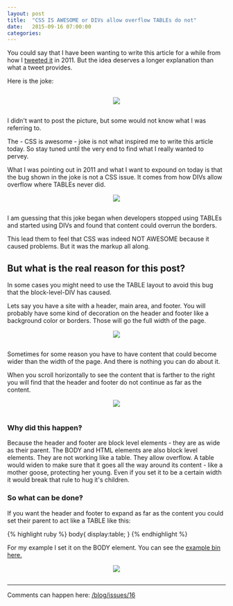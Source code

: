 ```yaml
---
layout: post
title:  "CSS IS AWESOME or DIVs allow overflow TABLEs do not"
date:   2015-09-16 07:00:00
categories:
---
```


You could say that I have been wanting to write this article for a while from how I [tweeted it](https://twitter.com/getsetbro/status/120936678981509120) in 2011. But the idea deserves a longer explanation than what a tweet provides.

Here is the joke:

<a href="//getsetbro.github.io/images/divsallowoverflow/cssisawesome.png" style="display:block;text-align:center;padding:15px;">
  <img src="//getsetbro.github.io/images/divsallowoverflow/cssisawesome.png"/>
</a>

I didn't want to post the picture, but some would not know what I was referring to.

The - CSS is awesome - joke is not what inspired me to write this article today. So stay tuned until the very end to find what I really wanted to pervey.

What I was pointing out in 2011 and what I want to expound on today is that the bug shown in the joke is not a CSS issue. It comes from how DIVs allow overflow where TABLEs never did.
<a href="//getsetbro.github.io/images/divsallowoverflow/cssisawesomerin3d.png" style="display:block;text-align:center;padding:15px;">
<img src="//getsetbro.github.io/images/divsallowoverflow/cssisawesomerin3d.png"/>
</a>

I am guessing that this joke began when developers stopped using TABLEs and started using DIVs and found that content could overrun the borders.

This lead them to feel that CSS was indeed NOT AWESOME because it caused problems. But it was the markup all along.

## But what is the real reason for this post?

In some cases you might need to use the TABLE layout to avoid this bug that the block-level-DIV has caused.

Lets say you have a site with a header, main area, and footer. You will probably have some kind of decoration on the header and footer like a background color or borders. Those will go the full width of the page.
<a href="//getsetbro.github.io/images/divsallowoverflow/divlayout1.png" style="display:block;text-align:center;padding:15px;">
<img src="//getsetbro.github.io/images/divsallowoverflow/divlayout1.png"/>
</a>

Sometimes for some reason you have to have content that could become wider than the width of the page. And there is nothing you can do about it.

When you scroll horizontally to see the content that is farther to the right you will find that the header and footer do not continue as far as the content.
<a href="//getsetbro.github.io/images/divsallowoverflow/divlayout2.png" style="display:block;text-align:center;padding:15px;">
<img src="//getsetbro.github.io/images/divsallowoverflow/divlayout2.png"/>
</a>

### Why did this happen‽

Because the header and footer are block level elements - they are as wide as their parent. The BODY and HTML elements are also block level elements. They are not working like a table. They allow overflow. A table would widen to make sure that it goes all the way around its content - like a mother goose, protecting her young. Even if you set it to be a certain width it would break that rule to hug it's children.

### So what can be done‽

If you want the header and footer to expand as far as the content you could set their parent to act like a TABLE like this:

{% highlight ruby %}
body{
display:table;
}
{% endhighlight %}

For my example I set it on the BODY element. You can see the [example bin here.](http://jsbin.com/muyowa/edit?html,css,output)
<a href="//getsetbro.github.io/images/divsallowoverflow/cssisawesomewithscroll.png" style="display:block;text-align:center;padding:15px;">
<img src="//getsetbro.github.io/images/divsallowoverflow/cssisawesomewithscroll.png"/>
</a>

---

Comments can happen here: [/blog/issues/16](https://github.com/getsetbro/blog/issues/16)
